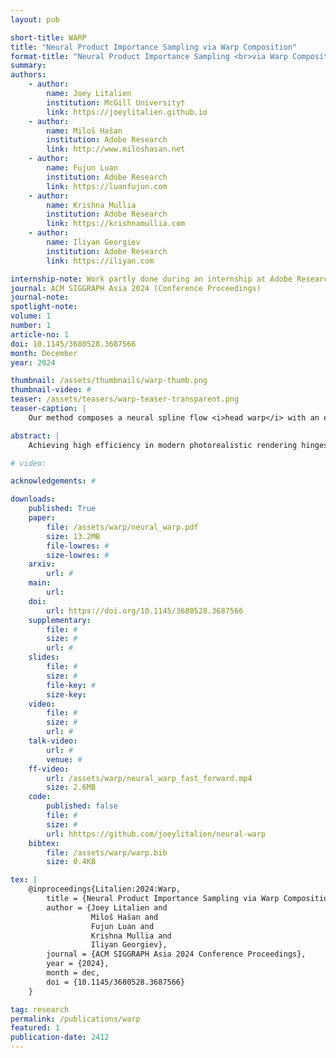 ```yaml
---
layout: pub

short-title: WARP
title: "Neural Product Importance Sampling via Warp Composition"
format-title: "Neural Product Importance Sampling <br>via Warp Composition"
summary:
authors:
    - author:
        name: Joey Litalien
        institution: McGill University†
        link: https://joeylitalien.github.io
    - author:
        name: Miloš Hašan
        institution: Adobe Research
        link: http://www.miloshasan.net
    - author:
        name: Fujun Luan
        institution: Adobe Research
        link: https://luanfujun.com
    - author:
        name: Krishna Mullia
        institution: Adobe Research
        link: https://krishnamullia.com
    - author:
        name: Iliyan Georgiev
        institution: Adobe Research
        link: https://iliyan.com

internship-note: Work partly done during an internship at Adobe Research, UK
journal: ACM SIGGRAPH Asia 2024 (Conference Proceedings)
journal-note: 
spotlight-note:
volume: 1
number: 1
article-no: 1
doi: 10.1145/3680528.3687566
month: December
year: 2024

thumbnail: /assets/thumbnails/warp-thumb.png
thumbnail-video: #
teaser: /assets/teasers/warp-teaser-transparent.png
teaser-caption: |
    Our method composes a neural spline flow <i>head warp</i> with an emitter <i>tail warp</i> to achieve approximate product importance sampling of environment lighting with other terms (cosine and BRDF). Applied to cosine-weighted environment sampling on the Temple scene, we demonstrate significant variance reduction over multiple importance sampling (MIS) at equal rendering time (35 ms, 4 spp). We also visualize the conditional distribution learned by our model at the shading point marked in green. Our learned PDF closely matches the true (unshadowed) product. Our head warp does not have to learn the intricate details of the environment map already captured by the tail warp, and can be represented as a compact normalizing flow that can be baked for fast inference.

abstract: |
    Achieving high efficiency in modern photorealistic rendering hinges on using Monte Carlo sampling distributions that closely approximate the illumination integral estimated for every pixel. Samples are typically generated from a set of simple distributions, each targeting a different factor in the integrand, which are combined via multiple importance sampling. The resulting mixture distribution can be far from the actual product of all factors, leading to sub-optimal variance even for direct-illumination estimation. We present a learning-based method that uses normalizing flows to efficiently importance sample illumination product integrals, e.g., the product of environment lighting and material terms. Our sampler composes a flow head warp with an emitter tail warp. The small conditional head warp is represented by a neural spline flow, while the large unconditional tail is discretized per environment map and its evaluation is instant. If the conditioning is low-dimensional, the head warp can be also discretized to achieve even better performance. We demonstrate variance reduction over prior methods on a range of applications comprising complex geometry, materials and illumination.

# video:

acknowledgements: #

downloads:
    published: True
    paper:
        file: /assets/warp/neural_warp.pdf
        size: 13.2MB
        file-lowres: #
        size-lowres: #
    arxiv:
        url: #
    main:
        url: 
    doi:
        url: https://doi.org/10.1145/3680528.3687566
    supplementary:
        file: #
        size: #
        url: #
    slides:
        file: #
        size: #
        file-key: #
        size-key:
    video:
        file: #
        size: #
        url: #
    talk-video:
        url: #
        venue: #
    ff-video:
        url: /assets/warp/neural_warp_fast_forward.mp4
        size: 2.6MB
    code:
        published: false
        file: #
        size: #
        url: hhttps://github.com/joeylitalien/neural-warp
    bibtex:
        file: /assets/warp/warp.bib
        size: 0.4KB

tex: |
    @inproceedings{Litalien:2024:Warp,
        title = {Neural Product Importance Sampling via Warp Composition},
        author = {Joey Litalien and
                  Miloš Hašan and
                  Fujun Luan and
                  Krishna Mullia and
                  Iliyan Georgiev},
        journal = {ACM SIGGRAPH Asia 2024 Conference Proceedings},
        year = {2024},
        month = dec,
        doi = {10.1145/3680528.3687566}
    }

tag: research
permalink: /publications/warp
featured: 1
publication-date: 2412
---
```

